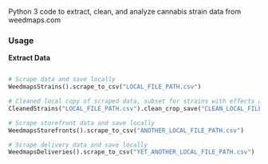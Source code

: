 Python 3 code to extract, clean, and analyze cannabis strain data from weedmaps.com

### Usage

**Extract Data**

```python

# Scrape data and save locally
WeedmapsStrains().scrape_to_csv("LOCAL_FILE_PATH.csv")

# Cleaned local copy of scraped data, subset for strains with effects and flavors
CleanedStrains("LOCAL_FILE_PATH.csv").clean_crop_save("CLEAN_LOCAL_FILE_PATH.csv")

# Scrape storefront data and save locally
WeedmapsStorefronts().scrape_to_csv("ANOTHER_LOCAL_FILE_PATH.csv")

# Scrape delivery data and save locally
WeedmapsDeliveries().scrape_to_csv("YET_ANOTHER_LOCAL_FILE_PATH.csv")

```


